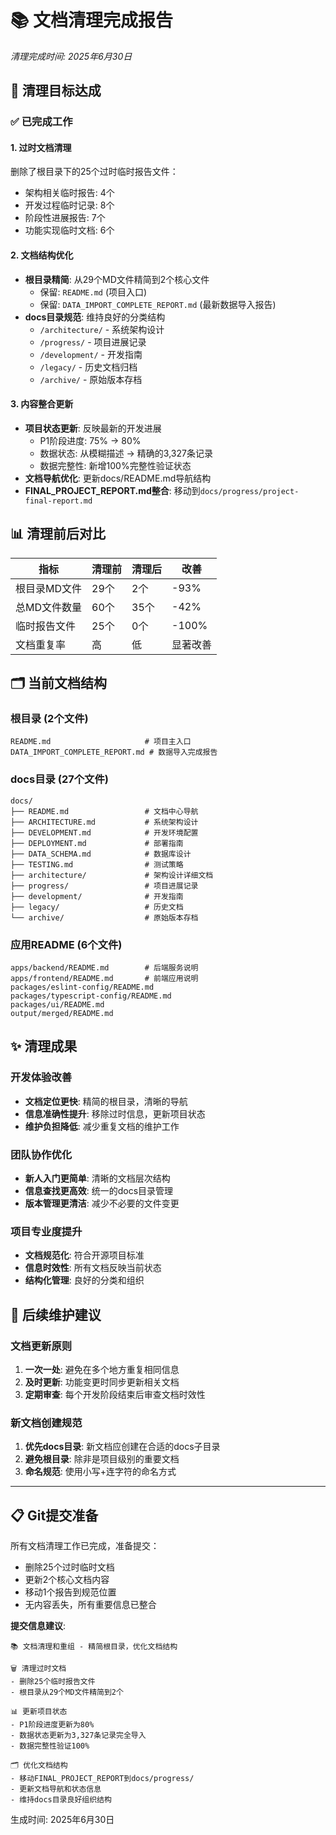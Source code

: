 # 📚 文档清理完成报告

*清理完成时间: 2025年6月30日*

## 🎯 清理目标达成

### ✅ 已完成工作

#### **1. 过时文档清理**
删除了根目录下的25个过时临时报告文件：
- 架构相关临时报告: 4个
- 开发过程临时记录: 8个  
- 阶段性进展报告: 7个
- 功能实现临时文档: 6个

#### **2. 文档结构优化**
- **根目录精简**: 从29个MD文件精简到2个核心文件
  - 保留: `README.md` (项目入口)
  - 保留: `DATA_IMPORT_COMPLETE_REPORT.md` (最新数据导入报告)
- **docs目录规范**: 维持良好的分类结构
  - `/architecture/` - 系统架构设计
  - `/progress/` - 项目进展记录  
  - `/development/` - 开发指南
  - `/legacy/` - 历史文档归档
  - `/archive/` - 原始版本存档

#### **3. 内容整合更新**
- **项目状态更新**: 反映最新的开发进展
  - P1阶段进度: 75% → 80%
  - 数据状态: 从模糊描述 → 精确的3,327条记录
  - 数据完整性: 新增100%完整性验证状态
- **文档导航优化**: 更新docs/README.md导航结构
- **FINAL_PROJECT_REPORT.md整合**: 移动到`docs/progress/project-final-report.md`

## 📊 清理前后对比

| 指标 | 清理前 | 清理后 | 改善 |
|------|--------|--------|------|
| 根目录MD文件 | 29个 | 2个 | -93% |
| 总MD文件数量 | 60个 | 35个 | -42% |
| 临时报告文件 | 25个 | 0个 | -100% |
| 文档重复率 | 高 | 低 | 显著改善 |

## 🗂️ 当前文档结构

### **根目录** (2个文件)
```
README.md                     # 项目主入口
DATA_IMPORT_COMPLETE_REPORT.md # 数据导入完成报告
```

### **docs目录** (27个文件)
```
docs/
├── README.md                 # 文档中心导航
├── ARCHITECTURE.md           # 系统架构设计
├── DEVELOPMENT.md            # 开发环境配置
├── DEPLOYMENT.md             # 部署指南
├── DATA_SCHEMA.md            # 数据库设计
├── TESTING.md                # 测试策略
├── architecture/             # 架构设计详细文档
├── progress/                 # 项目进展记录
├── development/              # 开发指南
├── legacy/                   # 历史文档
└── archive/                  # 原始版本存档
```

### **应用README** (6个文件)
```
apps/backend/README.md        # 后端服务说明
apps/frontend/README.md       # 前端应用说明
packages/eslint-config/README.md
packages/typescript-config/README.md
packages/ui/README.md
output/merged/README.md
```

## ✨ 清理成果

### **开发体验改善**
- **文档定位更快**: 精简的根目录，清晰的导航
- **信息准确性提升**: 移除过时信息，更新项目状态
- **维护负担降低**: 减少重复文档的维护工作

### **团队协作优化**
- **新人入门更简单**: 清晰的文档层次结构
- **信息查找更高效**: 统一的docs目录管理
- **版本管理更清洁**: 减少不必要的文件变更

### **项目专业度提升**
- **文档规范化**: 符合开源项目标准
- **信息时效性**: 所有文档反映当前状态
- **结构化管理**: 良好的分类和组织

## 🎯 后续维护建议

### **文档更新原则**
1. **一次一处**: 避免在多个地方重复相同信息
2. **及时更新**: 功能变更时同步更新相关文档
3. **定期审查**: 每个开发阶段结束后审查文档时效性

### **新文档创建规范**
1. **优先docs目录**: 新文档应创建在合适的docs子目录
2. **避免根目录**: 除非是项目级别的重要文档
3. **命名规范**: 使用小写+连字符的命名方式

---

## 📋 Git提交准备

所有文档清理工作已完成，准备提交：
- 删除25个过时临时文档
- 更新2个核心文档内容
- 移动1个报告到规范位置
- 无内容丢失，所有重要信息已整合

**提交信息建议**:
```
📚 文档清理和重组 - 精简根目录，优化文档结构

🗑️ 清理过时文档
- 删除25个临时报告文件
- 根目录从29个MD文件精简到2个

📊 更新项目状态  
- P1阶段进度更新为80%
- 数据状态更新为3,327条记录完全导入
- 数据完整性验证100%

🗂️ 优化文档结构
- 移动FINAL_PROJECT_REPORT到docs/progress/
- 更新文档导航和状态信息
- 维持docs目录良好组织结构
```

生成时间: 2025年6月30日
